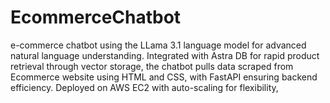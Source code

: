 # EcommerceChatbot
e-commerce chatbot using the LLama 3.1 language model for advanced natural language understanding. Integrated with Astra DB for rapid product retrieval through vector storage, the chatbot pulls data scraped from Ecommerce website using HTML and CSS, with FastAPI ensuring backend efficiency. Deployed on AWS EC2 with auto-scaling for flexibility, 
